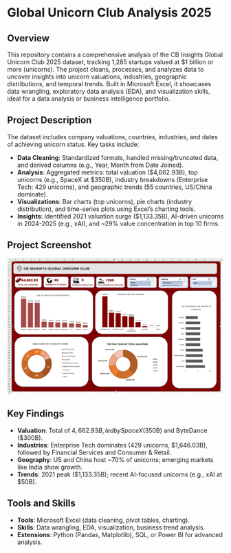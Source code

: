 # Global Unicorn Club Analysis 2025

## Overview
This repository contains a comprehensive analysis of the CB Insights Global Unicorn Club 2025 dataset, tracking 1,285 startups valued at $1 billion or more (unicorns). The project cleans, processes, and analyzes data to uncover insights into unicorn valuations, industries, geographic distributions, and temporal trends. Built in Microsoft Excel, it showcases data wrangling, exploratory data analysis (EDA), and visualization skills, ideal for a data analysis or business intelligence portfolio.

## Project Description
The dataset includes company valuations, countries, industries, and dates of achieving unicorn status. Key tasks include:
- **Data Cleaning**: Standardized formats, handled missing/truncated data, and derived columns (e.g., Year, Month from Date Joined).
- **Analysis**: Aggregated metrics: total valuation ($4,662.93B), top unicorns (e.g., SpaceX at $350B), industry breakdowns (Enterprise Tech: 429 unicorns), and geographic trends (55 countries, US/China dominate).
- **Visualizations**: Bar charts (top unicorns), pie charts (industry distribution), and time-series plots using Excel’s charting tools.
- **Insights**: Identified 2021 valuation surge ($1,133.35B), AI-driven unicorns in 2024-2025 (e.g., xAI), and ~29% value concentration in top 10 firms.

## Project Screenshot
![Project Screenshot](unicorn_analysis.png) 


## Key Findings
- **Valuation**: Total of $4,662.93B, led by SpaceX ($350B) and ByteDance ($300B).
- **Industries**: Enterprise Tech dominates (429 unicorns, $1,646.03B), followed by Financial Services and Consumer & Retail.
- **Geography**: US and China host ~70% of unicorns; emerging markets like India show growth.
- **Trends**: 2021 peak ($1,133.35B); recent AI-focused unicorns (e.g., xAI at $50B).

## Tools and Skills
- **Tools**: Microsoft Excel (data cleaning, pivot tables, charting).
- **Skills**: Data wrangling, EDA, visualization, business trend analysis.
- **Extensions**: Python (Pandas, Matplotlib), SQL, or Power BI for advanced analysis.

